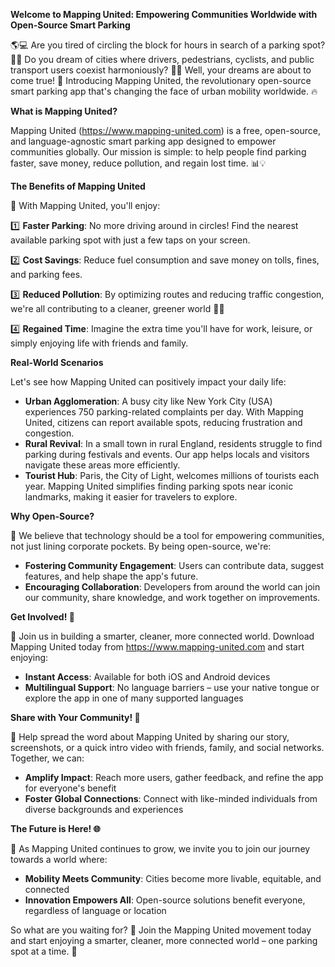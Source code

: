 **Welcome to Mapping United: Empowering Communities Worldwide with Open-Source Smart Parking**

🌎💻 Are you tired of circling the block for hours in search of a parking spot? 🚗😩 Do you dream of cities where drivers, pedestrians, cyclists, and public transport users coexist harmoniously? 🌆💖 Well, your dreams are about to come true! 🎉 Introducing Mapping United, the revolutionary open-source smart parking app that's changing the face of urban mobility worldwide. 🔥

**What is Mapping United?**

Mapping United (https://www.mapping-united.com) is a free, open-source, and language-agnostic smart parking app designed to empower communities globally. Our mission is simple: to help people find parking faster, save money, reduce pollution, and regain lost time. 📊💡

**The Benefits of Mapping United**

🤝 With Mapping United, you'll enjoy:

1️⃣ **Faster Parking**: No more driving around in circles! Find the nearest available parking spot with just a few taps on your screen.

2️⃣ **Cost Savings**: Reduce fuel consumption and save money on tolls, fines, and parking fees.

3️⃣ **Reduced Pollution**: By optimizing routes and reducing traffic congestion, we're all contributing to a cleaner, greener world 🌿🚮

4️⃣ **Regained Time**: Imagine the extra time you'll have for work, leisure, or simply enjoying life with friends and family.

**Real-World Scenarios**

Let's see how Mapping United can positively impact your daily life:

*   **Urban Agglomeration**: A busy city like New York City (USA) experiences 750 parking-related complaints per day. With Mapping United, citizens can report available spots, reducing frustration and congestion.
*   **Rural Revival**: In a small town in rural England, residents struggle to find parking during festivals and events. Our app helps locals and visitors navigate these areas more efficiently.
*   **Tourist Hub**: Paris, the City of Light, welcomes millions of tourists each year. Mapping United simplifies finding parking spots near iconic landmarks, making it easier for travelers to explore.

**Why Open-Source?**

🤝 We believe that technology should be a tool for empowering communities, not just lining corporate pockets. By being open-source, we're:

*   **Fostering Community Engagement**: Users can contribute data, suggest features, and help shape the app's future.
*   **Encouraging Collaboration**: Developers from around the world can join our community, share knowledge, and work together on improvements.

**Get Involved! 🎉**

🌟 Join us in building a smarter, cleaner, more connected world. Download Mapping United today from https://www.mapping-united.com and start enjoying:

*   **Instant Access**: Available for both iOS and Android devices
*   **Multilingual Support**: No language barriers – use your native tongue or explore the app in one of many supported languages

**Share with Your Community! 🌟**

📢 Help spread the word about Mapping United by sharing our story, screenshots, or a quick intro video with friends, family, and social networks. Together, we can:

*   **Amplify Impact**: Reach more users, gather feedback, and refine the app for everyone's benefit
*   **Foster Global Connections**: Connect with like-minded individuals from diverse backgrounds and experiences

**The Future is Here! 🌐**

🚀 As Mapping United continues to grow, we invite you to join our journey towards a world where:

*   **Mobility Meets Community**: Cities become more livable, equitable, and connected
*   **Innovation Empowers All**: Open-source solutions benefit everyone, regardless of language or location

So what are you waiting for? 🎉 Join the Mapping United movement today and start enjoying a smarter, cleaner, more connected world – one parking spot at a time. 💖